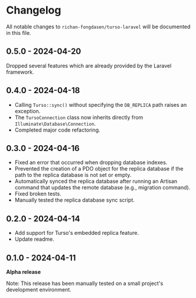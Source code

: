 # Changelog

All notable changes to `richan-fongdasen/turso-laravel` will be documented in this file.

## 0.5.0 - 2024-04-20

Dropped several features which are already provided by the Laravel framework.

## 0.4.0 - 2024-04-18

* Calling `Turso::sync()` without specifying the `DB_REPLICA` path raises an exception.
* The `TursoConnection` class now inherits directly from `Illuminate\Database\Connection`.
* Completed major code refactoring.

## 0.3.0 - 2024-04-16

* Fixed an error that occurred when dropping database indexes.
* Prevented the creation of a PDO object for the replica database if the path to the replica database is not set or empty.
* Automatically synced the replica database after running an Artisan command that updates the remote database (e.g., migration command).
* Fixed broken tests.
* Manually tested the replica database sync script.

## 0.2.0 - 2024-04-14

* Add support for Turso's embedded replica feature.
* Update readme.

## 0.1.0 - 2024-04-11

**Alpha release**

Note: This release has been manually tested on a small project's development environment.
